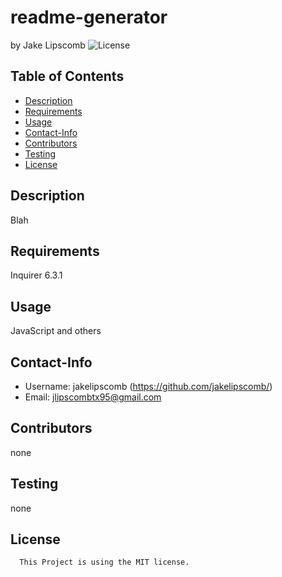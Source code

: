 # readme-generator 
  by Jake Lipscomb
  ![License](https://img.shields.io/badge/License-MIT-blue.svg)
  ## Table of Contents
  * [Description](#description)
  * [Requirements](#requirements)
  * [Usage](#usage)
  * [Contact-Info](#contact-info)
  * [Contributors](#contributors)
  * [Testing](#testing)
* [License](#license)

## Description
Blah
## Requirements
Inquirer 6.3.1
## Usage
JavaScript and others
## Contact-Info
* Username: jakelipscomb (https://github.com/jakelipscomb/)
* Email: jlipscombtx95@gmail.com
## Contributors
none
## Testing


none


## License
      This Project is using the MIT license.
